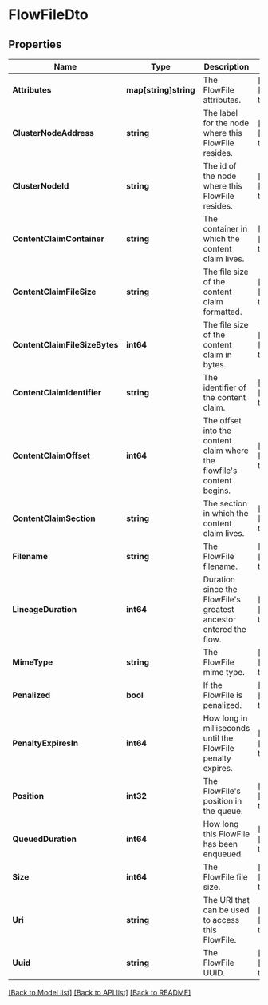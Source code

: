 # FlowFileDto

## Properties
Name | Type | Description | Notes
------------ | ------------- | ------------- | -------------
**Attributes** | **map[string]string** | The FlowFile attributes. | [optional] [default to null]
**ClusterNodeAddress** | **string** | The label for the node where this FlowFile resides. | [optional] [default to null]
**ClusterNodeId** | **string** | The id of the node where this FlowFile resides. | [optional] [default to null]
**ContentClaimContainer** | **string** | The container in which the content claim lives. | [optional] [default to null]
**ContentClaimFileSize** | **string** | The file size of the content claim formatted. | [optional] [default to null]
**ContentClaimFileSizeBytes** | **int64** | The file size of the content claim in bytes. | [optional] [default to null]
**ContentClaimIdentifier** | **string** | The identifier of the content claim. | [optional] [default to null]
**ContentClaimOffset** | **int64** | The offset into the content claim where the flowfile&#x27;s content begins. | [optional] [default to null]
**ContentClaimSection** | **string** | The section in which the content claim lives. | [optional] [default to null]
**Filename** | **string** | The FlowFile filename. | [optional] [default to null]
**LineageDuration** | **int64** | Duration since the FlowFile&#x27;s greatest ancestor entered the flow. | [optional] [default to null]
**MimeType** | **string** | The FlowFile mime type. | [optional] [default to null]
**Penalized** | **bool** | If the FlowFile is penalized. | [optional] [default to null]
**PenaltyExpiresIn** | **int64** | How long in milliseconds until the FlowFile penalty expires. | [optional] [default to null]
**Position** | **int32** | The FlowFile&#x27;s position in the queue. | [optional] [default to null]
**QueuedDuration** | **int64** | How long this FlowFile has been enqueued. | [optional] [default to null]
**Size** | **int64** | The FlowFile file size. | [optional] [default to null]
**Uri** | **string** | The URI that can be used to access this FlowFile. | [optional] [default to null]
**Uuid** | **string** | The FlowFile UUID. | [optional] [default to null]

[[Back to Model list]](../README.md#documentation-for-models) [[Back to API list]](../README.md#documentation-for-api-endpoints) [[Back to README]](../README.md)

